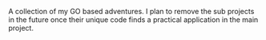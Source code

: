 A collection of my GO based adventures. I plan to remove the sub projects in the future once their unique code finds a practical application in the main project.
